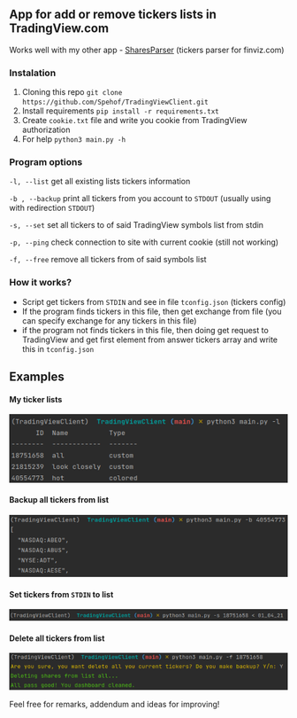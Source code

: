 ## App for add or remove tickers lists in TradingView.com
Works well with my other app - [SharesParser](https://github.com/Spehof/SharesParser) (tickers parser for finviz.com)

### Instalation
1. Cloning this repo
   ``git clone https://github.com/Spehof/TradingViewClient.git ``
2. Install requirements
   ``pip install -r requirements.txt``   
3. Create ``cookie.txt`` file and write you cookie from TradingView authorization  
4. For help  ``python3 main.py -h``
   
### Program options
``-l, --list`` get all existing lists tickers information  

``-b , --backup`` print all tickers from you account to ``STDOUT``
(usually using with redirection ``STDOUT``)  

``-s, --set`` set all tickers to of said TradingView symbols list from stdin  

``-p, --ping`` check connection to site with current cookie (still not working)  

``-f, --free`` remove all tickers from of said symbols list

### How it works?
* Script get tickers from ``STDIN`` and see in file ``tconfig.json`` (tickers config)
* If the program finds tickers in this file, then get exchange from file (you can specify exchange for any tickers in this file)
* if the program not finds tickers in this file, then doing get request to TradingView and get first element from answer tickers array and write this in ``tconfig.json``

## Examples
#### My ticker lists  


![img_2.png](images/img_2.png)

#### Backup all tickers from list 

![img_3.png](images/img_3.png)

#### Set tickers from ``STDIN`` to list 

![img_4.png](images/img_4.png)

#### Delete all tickers from list 

![img_5.png](images/img_5.png)

Feel free for remarks, addendum and ideas for improving!